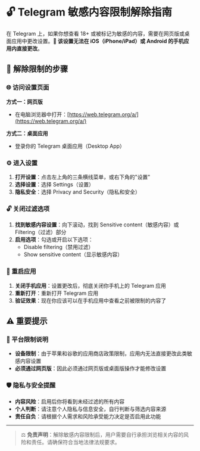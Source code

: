 # 🔓 Telegram 敏感内容限制解除指南

在 Telegram 上，如果你想查看 18+ 或被标记为敏感的内容，需要在网页版或桌面应用中更改设置。**🚫 该设置无法在 iOS（iPhone/iPad）或 Android 的手机应用内直接更改**。

## 🔧 解除限制的步骤

### 🌐 访问设置页面
**方式一：网页版**
- 在电脑浏览器中打开：[https://web.telegram.org/a/](https://web.telegram.org/a/)

**方式二：桌面应用**
- 登录你的 Telegram 桌面应用（Desktop App）

### ⚙️ 进入设置
1. **打开设置**：点击左上角的三条横线菜单，或右下角的"设置"
2. **选择设置**：选择 Settings（设置）
3. **隐私安全**：选择 Privacy and Security（隐私和安全）

### 🔓 关闭过滤选项
1. **找到敏感内容设置**：向下滚动，找到 Sensitive content（敏感内容）或 Filtering（过滤）部分
2. **启用选项**：勾选或开启以下选项：
   - Disable filtering（禁用过滤）
   - Show sensitive content（显示敏感内容）

### 🔄 重启应用
1. **关闭手机应用**：设置更改后，彻底关闭你手机上的 Telegram 应用
2. **重新打开**：重新打开 Telegram 应用
3. **验证效果**：现在你应该可以在手机应用中查看之前被限制的内容了

## ⚠️ 重要提示

### 📱 平台限制说明
- **设备限制**：由于苹果和谷歌的应用商店政策限制，应用内无法直接更改此类敏感内容设置
- **必须通过网页版**：因此必须通过网页版或桌面版操作才能修改设置

### 🛡️ 隐私与安全提醒
- **内容风险**：启用后你将看到未经过滤的所有内容
- **个人判断**：请注意个人隐私与信息安全，自行判断与筛选内容来源
- **责任自负**：请根据个人需求和风险承受能力决定是否启用此功能

---

> ⚖️ **免责声明**：解除敏感内容限制后，用户需要自行承担浏览相关内容的风险和责任。请确保符合当地法律法规要求。


